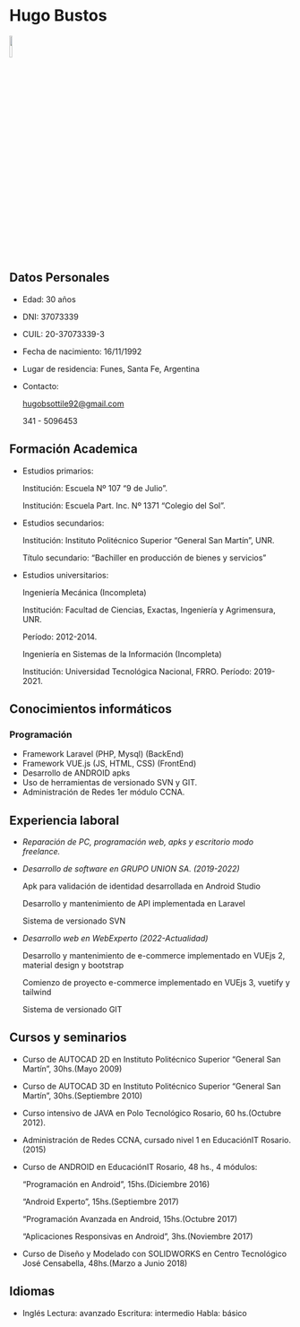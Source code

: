 # Hugo Bustos

<img src="perfil.jpg" width="10%" height="10%" />

## Datos Personales

- Edad: 30 años
- DNI: 37073339
- CUIL: 20-37073339-3
- Fecha de nacimiento: 16/11/1992
- Lugar de residencia: Funes, Santa Fe, Argentina
- Contacto:

  hugobsottile92@gmail.com

  341 - 5096453

## Formación Academica

- Estudios primarios:

  Institución: Escuela Nº 107 “9 de Julio”.

  Institución: Escuela Part. Inc. Nº 1371 “Colegio del Sol”.

- Estudios secundarios:

  Institución: Instituto Politécnico Superior “General San Martín”, UNR.

  Título secundario: “Bachiller en producción de bienes y servicios”

- Estudios universitarios:

  Ingeniería Mecánica (Incompleta)

  Institución: Facultad de Ciencias, Exactas, Ingeniería y Agrimensura, UNR.

  Período: 2012-2014.

  Ingeniería en Sistemas de la Información (Incompleta)

  Institución: Universidad Tecnológica Nacional, FRRO. Período: 2019-2021.

## Conocimientos informáticos

### Programación

- Framework Laravel (PHP, Mysql) (BackEnd)
- Framework VUE.js (JS, HTML, CSS) (FrontEnd)
- Desarrollo de ANDROID apks
- Uso de herramientas de versionado SVN y GIT.
- Administración de Redes 1er módulo CCNA.

## Experiencia laboral

- _Reparación de PC, programación web, apks y escritorio modo freelance._
- _Desarrollo de software en GRUPO UNION SA. (2019-2022)_

  Apk para validación de identidad desarrollada en Android Studio

  Desarrollo y mantenimiento de API implementada en Laravel

  Sistema de versionado SVN

- _Desarrollo web en WebExperto (2022-Actualidad)_

  Desarrollo y mantenimiento de e-commerce implementado en VUEjs 2, material design y bootstrap

  Comienzo de proyecto e-commerce implementado en VUEjs 3, vuetify y tailwind

  Sistema de versionado GIT

## Cursos y seminarios

- Curso de AUTOCAD 2D en Instituto Politécnico Superior “General San Martín”, 30hs.(Mayo 2009)
- Curso de AUTOCAD 3D en Instituto Politécnico Superior “General San Martín”, 30hs.(Septiembre 2010)
- Curso intensivo de JAVA en Polo Tecnológico Rosario, 60 hs.(Octubre 2012).
- Administración de Redes CCNA, cursado nivel 1 en EducaciónIT Rosario. (2015)
- Curso de ANDROID en EducaciónIT Rosario, 48 hs., 4 módulos:

  “Programación en Android”, 15hs.(Diciembre 2016)

  “Android Experto”, 15hs.(Septiembre 2017)

  “Programación Avanzada en Android, 15hs.(Octubre 2017)

  “Aplicaciones Responsivas en Android”, 3hs.(Noviembre 2017)

- Curso de Diseño y Modelado con SOLIDWORKS en Centro Tecnológico José Censabella, 48hs.(Marzo a Junio 2018)

## Idiomas

- Inglés
  Lectura: avanzado
  Escritura: intermedio
  Habla: básico
